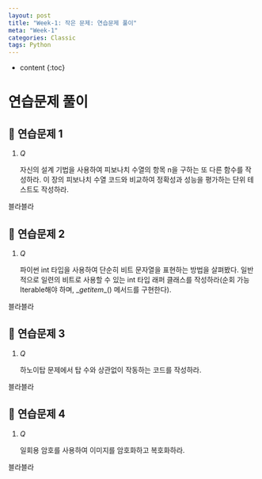 ```yaml
---
layout: post
title: "Week-1: 작은 문제: 연습문제 풀이"
meta: "Week-1"
categories: Classic
tags: Python
---
```


* content
{:toc}
# 연습문제 풀이

## 📝 연습문제 1

1. *Q*

   자신의 설계 기법을 사용하여 피보나치 수열의 항목 n을 구하는 또 다른 함수를 작성하라. 이 장의 피보나치 수열 코드와 비교하여 정확성과 성능을 평가하는 단위 테스트도 작성하라.

블라블라

## 📝 연습문제 2

1. *Q*

   파이썬 int 타입을 사용하여 단순히 비트 문자열을 표현하는 방법을 살펴봤다. 일반적으로 일련의 비트로 사용할 수 있는 int 타입 래퍼 클래스를 작성하라(순회 가능Iterable해야 하며, \__getitem__() 메서드를 구현한다).

블라블라

## 📝 연습문제 3

1. *Q*

   하노이탑 문제에서 탑 수와 상관없이 작동하는 코드를 작성하라.

블라블라

## 📝 연습문제 4

1. *Q*

   일회용 암호를 사용하여 이미지를 암호화하고 복호화하라.

블라블라


